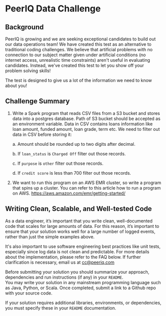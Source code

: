 # PeerIQ Data Challenge

## Background
PeerIQ is growing and we are seeking exceptional candidates to build out our data operations team! We have created this test as an alternative to traditional coding challenges. We believe that artificial problems with no connection to our subject matter given under artificial conditions (no internet access, unrealistic time constraints) aren't useful in evaluating candidates. Instead, we've created this test to let you show off your problem solving skills!

The test is designed to give us a lot of the information we need to know about you!

## Challenge Summary

1. Write a Spark program that reads CSV files from a S3 bucket and stores data into a postgres database.
 Path of S3 bucket should be accepted as an environment variable.
Data in CSV contains loans information like loan amount, funded amount, loan grade, term etc.
We need to filter out data in CSV before storing it:

    a. Amount should be rounded up to two digits after decimal.
    
    b. If `loan_status` is `Charged Off` filter out those records.
    
    c. If `purpose` is `other` filter out those records.
    
    d. If `credit score` is less than 700 filter out those records.
    
2. We want to run this program on an AWS EMR cluster, so write a program that spins up a cluster.
You can refer to this article how to run a program on AWS. 
https://aws.amazon.com/emr/getting-started/


## Writing Clean, Scalable, and Well-tested Code

As a data engineer, it’s important that you write clean, well-documented code that scales for large amounts of data. For this reason, it’s important to ensure that your solution works well for a large number of logged events, rather than just the simple examples above.

It's also important to use software engineering best practices like unit tests, especially since log data is not clean and predictable. For more details about the implementation, please refer to the FAQ below. If further clarification is necessary, email us at <cc@peeriq.com>

Before submitting your solution you should summarize your approach, dependencies and run instructions (if any) in your `README`.  
You may write your solution in any mainstream programming language such as Java, Python,  or Scala. Once completed, submit a link to a Github repo with your source code.

If your solution requires additional libraries, environments, or dependencies, you must specify these in your `README` documentation.

 
